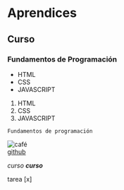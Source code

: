 # Aprendices
## Curso
### Fundamentos de Programación
- HTML
- CSS
- JAVASCRIPT

1. HTML
2. CSS
3. JAVASCRIPT

~~~
Fundamentos de programación
~~~
![café](https://cdn.pixabay.com/photo/2022/01/31/15/18/coffee-6984075_960_720.jpg)<br>
[github](https://pixabay.com/es/photos/caf%c3%a9-taza-taza-de-caf%c3%a9-capuchino-6984075/)

*curso*
***curso***


tarea [x]
